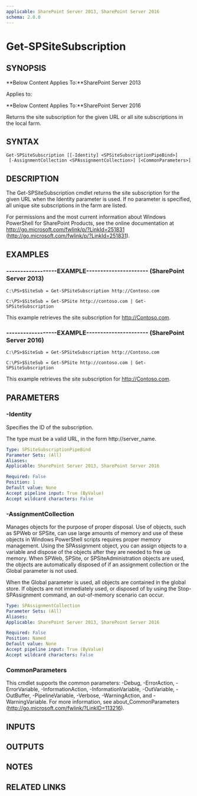 ```yaml
---
applicable: SharePoint Server 2013, SharePoint Server 2016
schema: 2.0.0
---
```


# Get-SPSiteSubscription

## SYNOPSIS
**Below Content Applies To:**SharePoint Server 2013

Applies to:

**Below Content Applies To:**SharePoint Server 2016

Returns the site subscription for the given URL or all site subscriptions in the local farm.



## SYNTAX

```
Get-SPSiteSubscription [[-Identity] <SPSiteSubscriptionPipeBind>]
 [-AssignmentCollection <SPAssignmentCollection>] [<CommonParameters>]
```

## DESCRIPTION
The Get-SPSiteSubscription cmdlet returns the site subscription for the given URL when the Identity parameter is used.
If no parameter is specified, all unique site subscriptions in the farm are listed.

For permissions and the most current information about Windows PowerShell for SharePoint Products, see the online documentation at http://go.microsoft.com/fwlink/p/?LinkId=251831 (http://go.microsoft.com/fwlink/p/?LinkId=251831).

## EXAMPLES

### ------------------EXAMPLE---------------------- (SharePoint Server 2013)
```
C:\PS>$SiteSub = Get-SPSiteSubscription http://Contoso.com

C:\PS>$SiteSub = Get-SPSite http://contoso.com | Get-SPSiteSubscription
```

This example retrieves the site subscription for http://Contoso.com.

### ------------------EXAMPLE---------------------- (SharePoint Server 2016)
```
C:\PS>$SiteSub = Get-SPSiteSubscription http://Contoso.com

C:\PS>$SiteSub = Get-SPSite http://contoso.com | Get-SPSiteSubscription
```

This example retrieves the site subscription for http://Contoso.com.

## PARAMETERS

### -Identity
Specifies the ID of the subscription.

The type must be a valid URL, in the form http://server_name.

```yaml
Type: SPSiteSubscriptionPipeBind
Parameter Sets: (All)
Aliases: 
Applicable: SharePoint Server 2013, SharePoint Server 2016

Required: False
Position: 1
Default value: None
Accept pipeline input: True (ByValue)
Accept wildcard characters: False
```

### -AssignmentCollection
Manages objects for the purpose of proper disposal.
Use of objects, such as SPWeb or SPSite, can use large amounts of memory and use of these objects in Windows PowerShell scripts requires proper memory management.
Using the SPAssignment object, you can assign objects to a variable and dispose of the objects after they are needed to free up memory.
When SPWeb, SPSite, or SPSiteAdministration objects are used, the objects are automatically disposed of if an assignment collection or the Global parameter is not used.

When the Global parameter is used, all objects are contained in the global store.
If objects are not immediately used, or disposed of by using the Stop-SPAssignment command, an out-of-memory scenario can occur.

```yaml
Type: SPAssignmentCollection
Parameter Sets: (All)
Aliases: 
Applicable: SharePoint Server 2013, SharePoint Server 2016

Required: False
Position: Named
Default value: None
Accept pipeline input: True (ByValue)
Accept wildcard characters: False
```

### CommonParameters
This cmdlet supports the common parameters: -Debug, -ErrorAction, -ErrorVariable, -InformationAction, -InformationVariable, -OutVariable, -OutBuffer, -PipelineVariable, -Verbose, -WarningAction, and -WarningVariable. For more information, see about_CommonParameters (http://go.microsoft.com/fwlink/?LinkID=113216).

## INPUTS

## OUTPUTS

## NOTES

## RELATED LINKS

